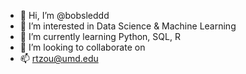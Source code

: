 - 👋 Hi, I’m @bobsleddd
- 👀 I’m interested in Data Science & Machine Learning
- 🌱 I’m currently learning Python, SQL, R
- 💞️ I’m looking to collaborate on 
- 📫 rtzou@umd.edu

<!---
bobsleddd/bobsleddd is a ✨ special ✨ repository because its `README.md` (this file) appears on your GitHub profile.
You can click the Preview link to take a look at your changes.
--->
